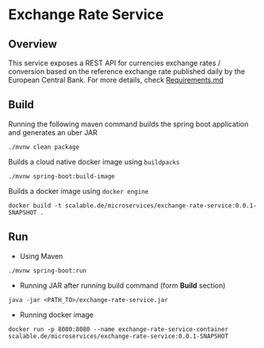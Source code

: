 # Exchange Rate Service

## Overview
This service exposes a REST API for currencies exchange rates / conversion based on the reference exchange rate published daily by the European Central Bank.
For more details, check [Requirements.md](./Requirements.md)


## Build

Running the following maven command builds the spring boot application and generates an uber JAR

```
./mvnw clean package
```
Builds a cloud native docker image using `buildpacks`

```
./mvnw spring-boot:build-image
```
Builds a docker image using `docker engine`

```
docker build -t scalable.de/microservices/exchange-rate-service:0.0.1-SNAPSHOT .
```

## Run
* Using Maven
  
```
./mvnw spring-boot:run
```

* Running JAR after running build command (form <b>Build</b> section)

```
java -jar <PATH_TO>/exchange-rate-service.jar
```

* Running docker image

```
docker run -p 8080:8080 --name exchange-rate-service-container scalable.de/microservices/exchange-rate-service:0.0.1-SNAPSHOT
```